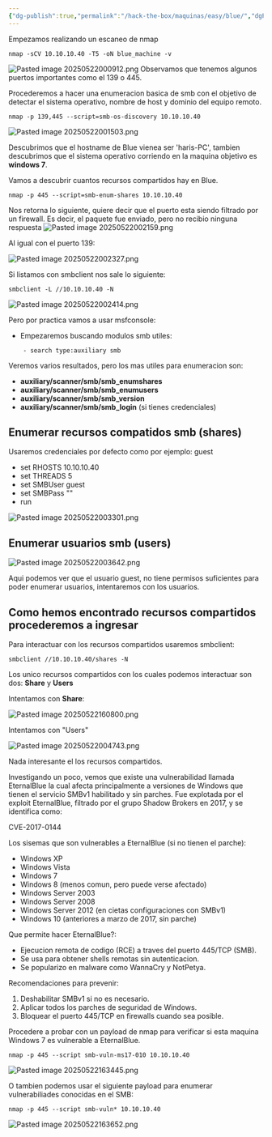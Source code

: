 ```yaml
---
{"dg-publish":true,"permalink":"/hack-the-box/maquinas/easy/blue/","dgPassFrontmatter":true}
---
```


Empezamos realizando un escaneo de nmap

```
nmap -sCV 10.10.10.40 -T5 -oN blue_machine -v
```

![Pasted image 20250522000912.png](/img/user/Pasted%20image%2020250522000912.png)
Observamos que tenemos algunos puertos importantes como el 139 o 445.

Procederemos a hacer una enumeracion basica de smb con el objetivo de detectar el sistema operativo, nombre de host y dominio del equipo remoto.

```
nmap -p 139,445 --script=smb-os-discovery 10.10.10.40
```

![Pasted image 20250522001503.png](/img/user/Pasted%20image%2020250522001503.png)

Descubrimos que el hostname de Blue vienea ser 'haris-PC', tambien descubrimos que el sistema operativo corriendo en la maquina objetivo es **windows 7**.

Vamos a descubrir cuantos recursos compartidos hay en Blue.

```
nmap -p 445 --script=smb-enum-shares 10.10.10.40
```

Nos retorna lo siguiente, quiere decir que el puerto esta siendo filtrado por un firewall. Es decir, el paquete fue enviado, pero no recibio ninguna respuesta
![Pasted image 20250522002159.png](/img/user/Pasted%20image%2020250522002159.png)

Al igual con el puerto 139:

![Pasted image 20250522002327.png](/img/user/Pasted%20image%2020250522002327.png)

Si listamos con smbclient nos sale lo siguiente:
```
smbclient -L //10.10.10.40 -N
```

![Pasted image 20250522002414.png](/img/user/Pasted%20image%2020250522002414.png)

Pero por practica vamos a usar msfconsole:

- Empezaremos buscando modulos smb utiles:
```
	- search type:auxiliary smb
```

Veremos varios resultados, pero los mas utiles para enumeracion son:

- **auxiliary/scanner/smb/smb_enumshares**
- **auxiliary/scanner/smb/smb_enumusers**
- **auxiliary/scanner/smb/smb_version**
- **auxiliary/scanner/smb/smb_login** (si tienes credenciales)

## Enumerar recursos compatidos smb (shares)
Usaremos credenciales por defecto como por ejemplo: guest

- set RHOSTS 10.10.10.40
- set THREADS 5
- set SMBUser guest
- set SMBPass ""
- run

![Pasted image 20250522003301.png](/img/user/Pasted%20image%2020250522003301.png)

## Enumerar usuarios smb (users)

![Pasted image 20250522003642.png](/img/user/Pasted%20image%2020250522003642.png)

Aqui podemos ver que el usuario guest, no tiene permisos suficientes para poder enumerar usuarios, intentaremos con los usuarios.

## Como hemos encontrado recursos compartidos procederemos a ingresar

Para interactuar con los recursos compartidos usaremos smbclient:

```
smbclient //10.10.10.40/shares -N
```

Los unico recursos compartidos con los cuales podemos interactuar son dos: **Share** y **Users**

Intentamos con **Share**:

![Pasted image 20250522160800.png](/img/user/Pasted%20image%2020250522160800.png)

Intentamos con "Users"

![Pasted image 20250522004743.png](/img/user/Pasted%20image%2020250522004743.png)

Nada interesante el los recursos compartidos.

Investigando un poco, vemos que existe una vulnerabilidad llamada EternalBlue la cual afecta principalmente a versiones de Windows que tienen el servicio SMBv1 habilitado y sin parches. Fue explotada por el exploit EternalBlue, filtrado por el grupo Shadow Brokers en 2017, y se identifica como:

CVE-2017-0144

Los sisemas que son vulnerables a EternalBlue (si no tienen el parche):

- Windows XP
- Windows Vista
- Windows 7
- Windows 8 (menos comun, pero puede verse afectado)
- Windows Server 2003
- Windows Server 2008
- Windows Server 2012 (en cietas configuraciones con SMBv1)
- Windows 10 (anteriores a marzo de 2017, sin parche)

Que permite hacer EternalBlue?:
- Ejecucion remota de codigo (RCE) a traves del puerto 445/TCP (SMB).
- Se usa para obtener shells remotas sin autenticacion.
- Se popularizo en malware como WannaCry y NotPetya.

Recomendaciones para prevenir:
1. Deshabilitar SMBv1 si no es necesario.
2. Aplicar todos los parches de seguridad de Windows.
3. Bloquear el puerto 445/TCP en firewalls cuando sea posible.

Procedere a probar con un payload de nmap para verificar si esta maquina Windows 7 es vulnerable a EternalBlue.

```
nmap -p 445 --script smb-vuln-ms17-010 10.10.10.40
```

![Pasted image 20250522163445.png](/img/user/Pasted%20image%2020250522163445.png)

O tambien podemos usar el siguiente payload para enumerar vulnerabiliades conocidas en el SMB:

```
nmap -p 445 --script smb-vuln* 10.10.10.40
```

![Pasted image 20250522163652.png](/img/user/Pasted%20image%2020250522163652.png)

